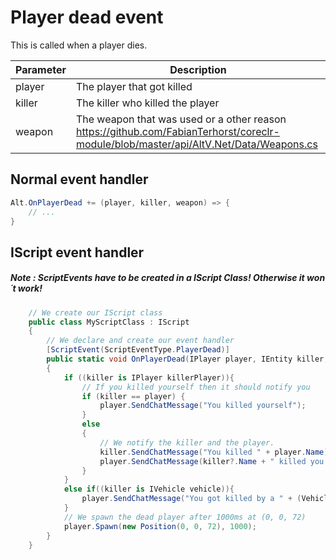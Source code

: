 # Player dead event

This is called when a player dies.

| Parameter | Description  |
|-----------|--------------|
| player    | The player that got killed |
| killer    | The killer who killed the player |
| weapon    | The weapon that was used or a other reason https://github.com/FabianTerhorst/coreclr-module/blob/master/api/AltV.Net/Data/Weapons.cs |

## Normal event handler

```csharp
Alt.OnPlayerDead += (player, killer, weapon) => {
    // ...
}
```

## IScript event handler

##### Note : ScriptEvents have to be created in a IScript Class! Otherwise it won´t work!

```csharp 
    // We create our IScript class
    public class MyScriptClass : IScript
    {
        // We declare and create our event handler
        [ScriptEvent(ScriptEventType.PlayerDead)]
        public static void OnPlayerDead(IPlayer player, IEntity killer, uint weapon)
        {
            if ((killer is IPlayer killerPlayer)){
                // If you killed yourself then it should notify you
                if (killer == player) {
                    player.SendChatMessage("You killed yourself");
                }
                else
                {
                    // We notify the killer and the player.
                    killer.SendChatMessage("You killed " + player.Name);
                    player.SendChatMessage(killer?.Name + " killed you!");
                }
            }
            else if((killer is IVehicle vehicle)){
                player.SendChatMessage("You got killed by a " + (VehicleModel)vehicle.model);
            }
            // We spawn the dead player after 1000ms at (0, 0, 72)
            player.Spawn(new Position(0, 0, 72), 1000);
        }
    }
```
